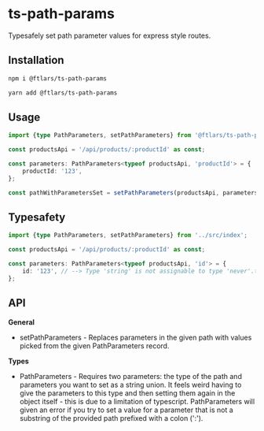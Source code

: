 # ts-path-params

Typesafely set path parameter values for express style routes.

## Installation

```bash
npm i @ftlars/ts-path-params
```

```bash
yarn add @ftlars/ts-path-params
```

## Usage

```ts
import {type PathParameters, setPathParameters} from '@ftlars/ts-path-params';

const productsApi = '/api/products/:productId' as const;

const parameters: PathParameters<typeof productsApi, 'productId'> = {
	productId: '123',
};

const pathWithParametersSet = setPathParameters(productsApi, parameters); // -> 'api/products/123'
```

## Typesafety 

```ts
import {type PathParameters, setPathParameters} from '../src/index';

const productsApi = '/api/products/:productId' as const;

const parameters: PathParameters<typeof productsApi, 'id'> = {
	id: '123', // --> Type 'string' is not assignable to type 'never'.ts(2322)
};
```

## API

**General**
- setPathParameters - Replaces parameters in the given path with values picked from the given PathParameters record.

**Types**
- PathParameters - Requires two parameters: the type of the path and parameters you want to set as a string union. It feels weird having to give the parameters to this type and then setting them again in the object itself - this is due to a limitation of typescript. PathParameters will given an error if you try to set a value for a parameter that is not a substring of the provided path prefixed with a colon (':').
